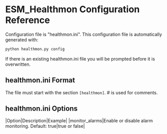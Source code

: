 # ESM_Healthmon Configuration Reference

Configuration file is "healthmon.ini". This configuration file is automatically generated with:
```awk
python healthmon.py config
```
If there is an existing healthmon.ini file you will be prompted before it is overwritten.

## healthmon.ini Format
The file must start with the section `[healthmon]`. # is used for comments. 

## healthmon.ini Options
|Option|Description|Example|
|monitor_alarms|Enable or disable alarm monitoring. Default: true|true or false|
